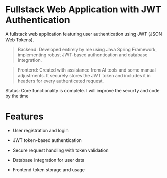 # Fullstack Web Application with JWT Authentication

A fullstack web application featuring user authentication using JWT (JSON Web Tokens).

> Backend: Developed entirely by me using Java Spring Framework, implementing robust JWT-based authentication and database integration.

> Frontend: Created with assistance from AI tools and some manual adjustments. It securely stores the JWT token and includes it in headers for every authenticated request.

Status: Core functionality is complete. I will improve the securty and code by the time

# Features

- User registration and login

- JWT token-based authentication

- Secure request handling with token validation

- Database integration for user data

- Frontend token storage and usage
